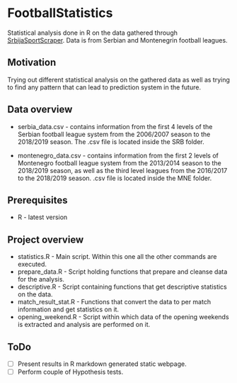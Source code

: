 # FootballStatistics

Statistical analysis done in R on the data gathered through [SrbijaSportScraper](https://github.com/dradisavljevic/SrbijaSportScraper). Data is from Serbian and Montenegrin football leagues.

## Motivation

Trying out different statistical analysis on the gathered data as well as trying to find any pattern that can lead to prediction system in the future.

## Data overview

* serbia_data.csv - contains information from the first 4 levels of the Serbian football league system from the 2006/2007 season to the 2018/2019 season. The .csv file is located inside the SRB folder.

* montenegro_data.csv - contains information from the first 2 levels of Montenegro football league system from the 2013/2014 season to the 2018/2019 season, as well as the third level leagues from the 2016/2017 to the 2018/2019 season. .csv file is located inside the  MNE folder.

## Prerequisites

* R - latest version

## Project overview

* statistics.R - Main script. Within this one all the other commands are executed.
* prepare_data.R - Script holding functions that prepare and cleanse data for the analysis.
* descriptive.R - Script containing functions that get descriptive statistics on the data.
* match_result_stat.R - Functions that convert the data to per match information and get statistics on it.
* opening_weekend.R - Script within which data of the opening weekends is extracted and analysis are performed on it.

## ToDo

- [ ] Present results in R markdown generated static webpage.
- [ ] Perform couple of Hypothesis tests.
